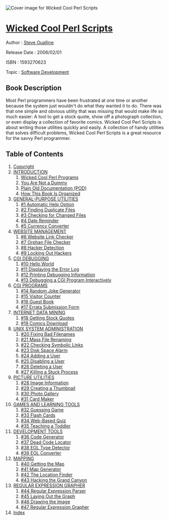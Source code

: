 ![Cover image for Wicked Cool Perl Scripts](https://imgdetail.ebookreading.net/cover/cover/software_development/EB1593270623.jpg)

[Wicked Cool Perl Scripts](https://ebookreading.net/view/book/Wicked+Cool+Perl+Scripts-EB1593270623_1.html "Wicked Cool Perl Scripts")
====================================================================================================================

Author : [Steve Oualline](https://ebookreading.net/search/author/Steve+Oualline)

Release Date : 2006/02/01

ISBN : 1593270623

Topic : [Software Development](https://ebookreading.net/search/category/software-development)

Book Description
-----------------

 Most Perl programmers have been frustrated at one time or another because the system just wouldn't do what they wanted it to do. There was that one simple and obvious utility that was missing that would make life so much easier: A tool to get a stock quote, show off a photograph collection, or even display a collection of favorite comics. Wicked Cool Perl Scripts  is about writing those utilities quickly and easily. A collection of handy utilities that solves difficult problems, Wicked Cool Perl Scripts  is a great resource for the savvy Perl programmer. 
              
Table of Contents
-----------------

1. [Copyright](https://ebookreading.net/view/book/Wicked+Cool+Perl+Scripts-EB1593270623_1.html)
1. [INTRODUCTION](https://ebookreading.net/view/book/Wicked+Cool+Perl+Scripts-EB1593270623_2.html)
    1. [Wicked Cool Perl Programs](https://ebookreading.net/view/book/Wicked+Cool+Perl+Scripts-EB1593270623_3.html)
    1. [You Are Not a Dummy](https://ebookreading.net/view/book/Wicked+Cool+Perl+Scripts-EB1593270623_4.html)
    1. [Plain Old Documentation (POD)](https://ebookreading.net/view/book/Wicked+Cool+Perl+Scripts-EB1593270623_5.html)
    1. [How This Book Is Organized](https://ebookreading.net/view/book/Wicked+Cool+Perl+Scripts-EB1593270623_6.html)
1. [GENERAL-PURPOSE UTILITIES](https://ebookreading.net/view/book/Wicked+Cool+Perl+Scripts-EB1593270623_7.html)
    1. [#1 Automatic Help Option](https://ebookreading.net/view/book/Wicked+Cool+Perl+Scripts-EB1593270623_8.html)
    1. [#2 Finding Duplicate Files](https://ebookreading.net/view/book/Wicked+Cool+Perl+Scripts-EB1593270623_9.html)
    1. [#3 Checking for Changed Files](https://ebookreading.net/view/book/Wicked+Cool+Perl+Scripts-EB1593270623_10.html)
    1. [#4 Date Reminder](https://ebookreading.net/view/book/Wicked+Cool+Perl+Scripts-EB1593270623_11.html)
    1. [#5 Currency Converter](https://ebookreading.net/view/book/Wicked+Cool+Perl+Scripts-EB1593270623_12.html)
1. [WEBSITE MANAGEMENT](https://ebookreading.net/view/book/Wicked+Cool+Perl+Scripts-EB1593270623_13.html)
    1. [#6 Website Link Checker](https://ebookreading.net/view/book/Wicked+Cool+Perl+Scripts-EB1593270623_14.html)
    1. [#7 Orphan File Checker](https://ebookreading.net/view/book/Wicked+Cool+Perl+Scripts-EB1593270623_15.html)
    1. [#8 Hacker Detection](https://ebookreading.net/view/book/Wicked+Cool+Perl+Scripts-EB1593270623_16.html)
    1. [#9 Locking Out Hackers](https://ebookreading.net/view/book/Wicked+Cool+Perl+Scripts-EB1593270623_17.html)
1. [CGI DEBUGGING](https://ebookreading.net/view/book/Wicked+Cool+Perl+Scripts-EB1593270623_18.html)
    1. [#10 Hello World](https://ebookreading.net/view/book/Wicked+Cool+Perl+Scripts-EB1593270623_19.html)
    1. [#11 Displaying the Error Log](https://ebookreading.net/view/book/Wicked+Cool+Perl+Scripts-EB1593270623_20.html)
    1. [#12 Printing Debugging Information](https://ebookreading.net/view/book/Wicked+Cool+Perl+Scripts-EB1593270623_21.html)
    1. [#13 Debugging a CGI Program Interactively](https://ebookreading.net/view/book/Wicked+Cool+Perl+Scripts-EB1593270623_22.html)
1. [CGI PROGRAMS](https://ebookreading.net/view/book/Wicked+Cool+Perl+Scripts-EB1593270623_23.html)
    1. [#14 Random Joke Generator](https://ebookreading.net/view/book/Wicked+Cool+Perl+Scripts-EB1593270623_24.html)
    1. [#15 Visitor Counter](https://ebookreading.net/view/book/Wicked+Cool+Perl+Scripts-EB1593270623_25.html)
    1. [#16 Guest Book](https://ebookreading.net/view/book/Wicked+Cool+Perl+Scripts-EB1593270623_26.html)
    1. [#17 Errata Submission Form](https://ebookreading.net/view/book/Wicked+Cool+Perl+Scripts-EB1593270623_27.html)
1. [INTERNET DATA MINING](https://ebookreading.net/view/book/Wicked+Cool+Perl+Scripts-EB1593270623_28.html)
    1. [#18 Getting Stock Quotes](https://ebookreading.net/view/book/Wicked+Cool+Perl+Scripts-EB1593270623_29.html)
    1. [#19 Comics Download](https://ebookreading.net/view/book/Wicked+Cool+Perl+Scripts-EB1593270623_30.html)
1. [UNIX SYSTEM ADMINISTRATION](https://ebookreading.net/view/book/Wicked+Cool+Perl+Scripts-EB1593270623_31.html)
    1. [#20 Fixing Bad Filenames](https://ebookreading.net/view/book/Wicked+Cool+Perl+Scripts-EB1593270623_32.html)
    1. [#21 Mass File Renaming](https://ebookreading.net/view/book/Wicked+Cool+Perl+Scripts-EB1593270623_33.html)
    1. [#22 Checking Symbolic Links](https://ebookreading.net/view/book/Wicked+Cool+Perl+Scripts-EB1593270623_34.html)
    1. [#23 Disk Space Alarm](https://ebookreading.net/view/book/Wicked+Cool+Perl+Scripts-EB1593270623_35.html)
    1. [#24 Adding a User](https://ebookreading.net/view/book/Wicked+Cool+Perl+Scripts-EB1593270623_36.html)
    1. [#25 Disabling a User](https://ebookreading.net/view/book/Wicked+Cool+Perl+Scripts-EB1593270623_37.html)
    1. [#26 Deleting a User](https://ebookreading.net/view/book/Wicked+Cool+Perl+Scripts-EB1593270623_38.html)
    1. [#27 Killing a Stuck Process](https://ebookreading.net/view/book/Wicked+Cool+Perl+Scripts-EB1593270623_39.html)
1. [PICTURE UTILITIES](https://ebookreading.net/view/book/Wicked+Cool+Perl+Scripts-EB1593270623_40.html)
    1. [#28 Image Information](https://ebookreading.net/view/book/Wicked+Cool+Perl+Scripts-EB1593270623_41.html)
    1. [#29 Creating a Thumbnail](https://ebookreading.net/view/book/Wicked+Cool+Perl+Scripts-EB1593270623_42.html)
    1. [#30 Photo Gallery](https://ebookreading.net/view/book/Wicked+Cool+Perl+Scripts-EB1593270623_43.html)
    1. [#31 Card Maker](https://ebookreading.net/view/book/Wicked+Cool+Perl+Scripts-EB1593270623_44.html)
1. [GAMES AND LEARNING TOOLS](https://ebookreading.net/view/book/Wicked+Cool+Perl+Scripts-EB1593270623_45.html)
    1. [#32 Guessing Game](https://ebookreading.net/view/book/Wicked+Cool+Perl+Scripts-EB1593270623_46.html)
    1. [#33 Flash Cards](https://ebookreading.net/view/book/Wicked+Cool+Perl+Scripts-EB1593270623_47.html)
    1. [#34 Web-Based Quiz](https://ebookreading.net/view/book/Wicked+Cool+Perl+Scripts-EB1593270623_48.html)
    1. [#35 Teaching a Toddler](https://ebookreading.net/view/book/Wicked+Cool+Perl+Scripts-EB1593270623_49.html)
1. [DEVELOPMENT TOOLS](https://ebookreading.net/view/book/Wicked+Cool+Perl+Scripts-EB1593270623_50.html)
    1. [#36 Code Generator](https://ebookreading.net/view/book/Wicked+Cool+Perl+Scripts-EB1593270623_51.html)
    1. [#37 Dead Code Locator](https://ebookreading.net/view/book/Wicked+Cool+Perl+Scripts-EB1593270623_52.html)
    1. [#38 EOL Type Detector](https://ebookreading.net/view/book/Wicked+Cool+Perl+Scripts-EB1593270623_53.html)
    1. [#39 EOL Converter](https://ebookreading.net/view/book/Wicked+Cool+Perl+Scripts-EB1593270623_54.html)
1. [MAPPING](https://ebookreading.net/view/book/Wicked+Cool+Perl+Scripts-EB1593270623_55.html)
    1. [#40 Getting the Map](https://ebookreading.net/view/book/Wicked+Cool+Perl+Scripts-EB1593270623_56.html)
    1. [#41 Map Generator](https://ebookreading.net/view/book/Wicked+Cool+Perl+Scripts-EB1593270623_57.html)
    1. [#42 The Location Finder](https://ebookreading.net/view/book/Wicked+Cool+Perl+Scripts-EB1593270623_58.html)
    1. [#43 Hacking the Grand Canyon](https://ebookreading.net/view/book/Wicked+Cool+Perl+Scripts-EB1593270623_59.html)
1. [REGULAR EXPRESSION GRAPHER](https://ebookreading.net/view/book/Wicked+Cool+Perl+Scripts-EB1593270623_60.html)
    1. [#44 Regular Expression Parser](https://ebookreading.net/view/book/Wicked+Cool+Perl+Scripts-EB1593270623_61.html)
    1. [#45 Laying Out the Graph](https://ebookreading.net/view/book/Wicked+Cool+Perl+Scripts-EB1593270623_62.html)
    1. [#46 Drawing the Image](https://ebookreading.net/view/book/Wicked+Cool+Perl+Scripts-EB1593270623_63.html)
    1. [#47 Regular Expression Grapher](https://ebookreading.net/view/book/Wicked+Cool+Perl+Scripts-EB1593270623_64.html)
1. [Index](https://ebookreading.net/view/book/Wicked+Cool+Perl+Scripts-EB1593270623_65.html)
